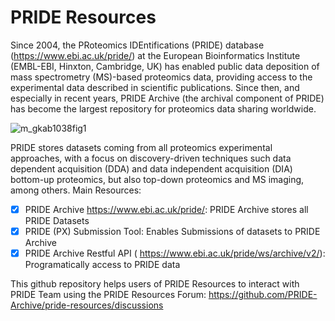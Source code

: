 # PRIDE Resources 

Since 2004, the PRoteomics IDEntifications (PRIDE) database (https://www.ebi.ac.uk/pride/) at the European Bioinformatics Institute (EMBL-EBI, Hinxton, Cambridge, UK) has enabled public data deposition of mass spectrometry (MS)-based proteomics data, providing access to the experimental data described in scientific publications. Since then, and especially in recent years, PRIDE Archive (the archival component of PRIDE) has become the largest repository for proteomics data sharing worldwide.

![m_gkab1038fig1](https://user-images.githubusercontent.com/52113/153903359-e7f83cce-51bf-4237-8cf7-84245d695e24.jpeg)

PRIDE stores datasets coming from all proteomics experimental approaches, with a focus on discovery-driven techniques such data dependent acquisition (DDA) and data independent acquisition (DIA) bottom-up proteomics, but also top-down proteomics and MS imaging, among others. Main Resources: 

- [x] PRIDE Archive https://www.ebi.ac.uk/pride/: PRIDE Archive stores all PRIDE Datasets 
- [x] PRIDE (PX) Submission Tool: Enables Submissions of datasets to PRIDE Archive 
- [x] PRIDE Archive Restful API ( https://www.ebi.ac.uk/pride/ws/archive/v2/): Programatically access to PRIDE data

This github repository helps users of PRIDE Resources to interact with PRIDE Team using the PRIDE Resources Forum: https://github.com/PRIDE-Archive/pride-resources/discussions
